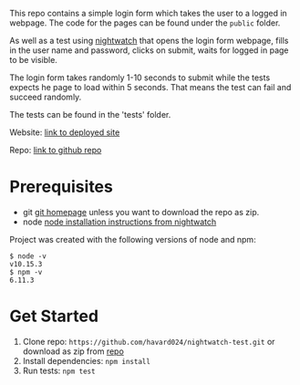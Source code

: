 This repo contains a simple login form which takes the user to a logged in webpage. The code for the pages can be found under the `public` folder.

As well as a test using [nightwatch](https://nightwatchjs.org/) that opens the login form webpage, fills in the user name and password, clicks on submit, waits for logged in page to be visible.

The login form takes randomly 1-10 seconds to submit while the tests expects he page to load within 5 seconds. That means the test can fail and succeed randomly.

The tests can be found in the 'tests' folder.

Website: [link to deployed site](https://testtest-678bb.firebaseapp.com/)

Repo: [link to github repo](https://github.com/havard024/nightwatch-test)

# Prerequisites

- git [git homepage](https://git-scm.com/) unless you want to download the repo as zip.
- node [node installation instructions from nightwatch](https://nightwatchjs.org/gettingstarted/installation/#install-node-js)

Project was created with the following versions of node and npm:

```
$ node -v
v10.15.3
$ npm -v
6.11.3
```
                                                   

# Get Started
1. Clone repo: `https://github.com/havard024/nightwatch-test.git` or download as zip from [repo](https://github.com/havard024/nightwatch-test)
2. Install dependencies: `npm install`
2. Run tests: `npm test`

